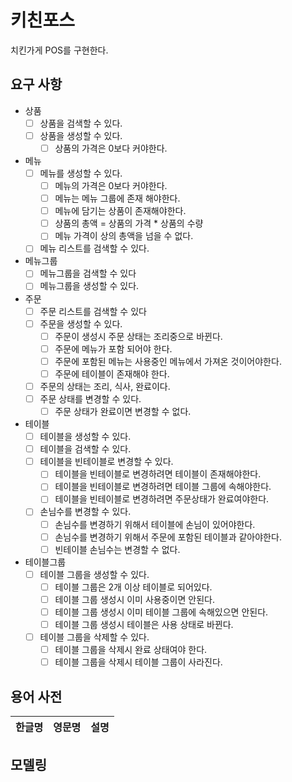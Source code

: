 # 키친포스
치킨가게 POS를 구현한다.

## 요구 사항
- 상품
    - [ ]  상품을 검색할 수 있다.
    - [ ]  상품을 생성할 수 있다.
        - [ ]  상품의 가격은 0보다 커야한다.

- 메뉴
    - [ ]  메뉴를 생성할 수 있다.
        - [ ]  메뉴의 가격은 0보다 커야한다.
        - [ ]  메뉴는 메뉴 그룹에 존재 해야한다.
        - [ ]  메뉴에 담기는 상품이 존재해야한다.
        - [ ]  상품의 총액 = 상품의 가격 * 상품의 수량
        - [ ]  메뉴 가격이 상의 총액을 넘을 수 없다. 
    - [ ]  메뉴 리스트를 검색할 수 있다. 
    
- 메뉴그룹
    - [ ]  메뉴그룹을 검색할 수 있다
    - [ ]  메뉴그룹을 생성할 수 있다.

- 주문
   - [ ]  주문 리스트를 검색할 수 있다
   - [ ]  주문을 생성할 수 있다. 
       - [ ]  주문이 생성시 주문 상태는 조리중으로 바뀐다.      
       - [ ]  주문에 메뉴가 포함 되어야 한다.
       - [ ]  주문에 포함된 메뉴는 사용중인 메뉴에서 가져온 것이어야한다.
       - [ ]  주문에 테이블이 존재해야 한다.    
   - [ ]  주문의 상태는 조리, 식사, 완료이다.
   - [ ]  주문 상태를 변경할 수 있다.
      - [ ]  주문 상태가 완료이면 변경할 수 없다.

- 테이블
   - [ ] 테이블을 생성할 수 있다.
   - [ ] 테이블을 검색할 수 있다.
   - [ ] 테이블을 빈테이블로 변경할 수 있다.
       - [ ] 테이블을 빈테이블로 변경하려면 테이블이 존재해야한다.
       - [ ] 테이블을 빈테이블로 변경하려면 테이블 그룹에 속해야한다.
       - [ ] 테이블을 빈테이블로 변경하려면 주문상태가 완료여야한다.
   - [ ] 손님수를 변경할 수 있다.
       - [ ] 손님수를 변경하기 위해서 테이블에 손님이 있어야한다.
       - [ ] 손님수를 변경하기 위해서 주문에 포함된 테이블과 같아야한다.
       - [ ] 빈테이블 손님수는 변경할 수 없다.
    
- 테이블그룹
    - [ ] 테이블 그룹을 생성할 수 있다.
        - [ ] 테이블 그룹은 2개 이상 테이블로 되어있다.
        - [ ] 테이블 그룹 생성시 이미 사용중이면 안된다.
        - [ ] 테이블 그룹 생성시 이미 테이블 그룹에 속해있으면 안된다.
        - [ ] 테이블 그룹 생성시 테이블은 사용 상태로 바뀐다.
    - [ ] 테이블 그룹을 삭제할 수 있다.
        - [ ] 테이블 그룹을 삭제시 완료 상태여야 한다. 
        - [ ] 테이블 그룹을 삭제시 테이블 그룹이 사라진다. 

## 용어 사전

| 한글명 | 영문명 | 설명 |
| --- | --- | --- |
## 모델링
